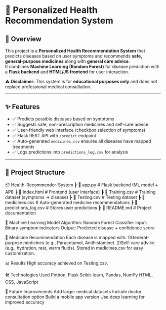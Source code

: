 # 🏥 Personalized Health Recommendation System

## 📌 Overview
This project is a **Personalized Health Recommendation System** that predicts diseases based on user symptoms and recommends **safe, general-purpose medicines** along with **general care advice**.  
It combines **Machine Learning (Random Forest)** for disease prediction with a **Flask backend** and **HTML/JS frontend** for user interaction.

⚠️ **Disclaimer:** This system is for **educational purposes only** and does not replace professional medical consultation.

---

## ✨ Features
- ✅ Predicts possible diseases based on symptoms  
- ✅ Suggests safe, non-prescription medicines and self-care advice  
- ✅ User-friendly web interface (checkbox selection of symptoms)  
- ✅ Flask REST API with `/predict` endpoint  
- ✅ Auto-generated `medicines.csv` ensures all diseases have mapped treatments  
- ✅ Logs predictions into `predictions_log.csv` for analysis  

---

## 📂 Project Structure
📦 Health-Recommender-System
┣ 📜 app.py # Flask backend (ML model + API)
┣ 📜 index.html # Frontend (user interface)
┣ 📜 Training.csv # Training dataset (symptoms → disease)
┣ 📜 Testing.csv # Testing dataset
┣ 📜 medicines.csv # Auto-generated medicine recommendations
┣ 📜 predictions_log.csv # Stores user predictions
┣ 📜 README.md # Project documentation

🧠 Machine Learning Model
Algorithm: Random Forest Classifier
Input: Binary symptom indicators
Output: Predicted disease + confidence score

💊 Medicine Recommendation
Each disease is mapped with:
  1)General-purpose medicines (e.g., Paracetamol, Antihistamine).
  2)Self-care advice (e.g., hydration, rest, warm fluids).
Stored in medicines.csv for easy customization.

📊 Results
High accuracy achieved on Testing.csv.

🛠️ Technologies Used
Python, Flask
Scikit-learn, Pandas, NumPy
HTML, CSS, JavaScript

📌 Future Improvements
Add larger medical datasets
Include doctor consultation option
Build a mobile app version
Use deep learning for improved accuracy
